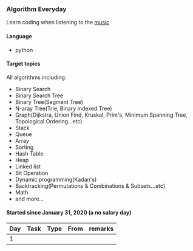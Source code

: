 ### Algorithm Everyday
Learn coding when listening to the [music](https://www.youtube.com/watch?v=GmG4X9PGOXs)

#### Language
- python

#### Target topics
All algorithms including:
- Binary Search
- Binary Search Tree
- Binary Tree(Segment Tree)
- N-aray Tree(Trie, Binary Indexed Tree)
- Graph(Dijkstra, Union Find, Kruskal, Prim's, Minimum Spanning Tree, Topological Ordering...etc)
- Stack
- Queue
- Array
- Sorting
- Hash Table
- Heap
- Linked list
- Bit Operation
- Dynamic programming(Kadan's)
- Backtracking(Permutations & Combinations & Subsets...etc)
- Math
- and more...

#### Started since January 31, 2020 (a no salary day)

| Day  | Task | Type | From | remarks |
| --- | --- | --- | --- | --- |
| 1 |